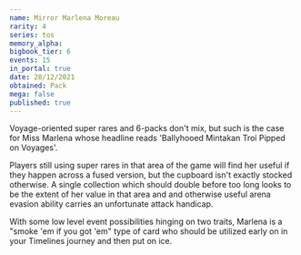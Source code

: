 ```yaml
---
name: Mirror Marlena Moreau
rarity: 4
series: tos
memory_alpha:
bigbook_tier: 6
events: 15
in_portal: true
date: 28/12/2021
obtained: Pack
mega: false
published: true
---
```


Voyage-oriented super rares and 6-packs don't mix, but such is the case for Miss Marlena whose headline reads 'Ballyhooed Mintakan Troi Pipped on Voyages'.

Players still using super rares in that area of the game will find her useful if they happen across a fused version, but the cupboard isn't exactly stocked otherwise. A single collection which should double before too long looks to be the extent of her value in that area and and otherwise useful arena evasion ability carries an unfortunate attack handicap.

With some low level event possibilities hinging on two traits, Marlena is a "smoke 'em if you got 'em" type of card who should be utilized early on in your Timelines journey and then put on ice.
